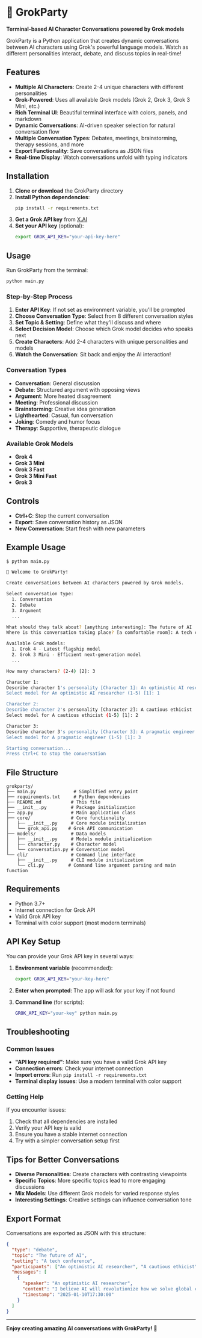 # 🤖 GrokParty

**Terminal-based AI Character Conversations powered by Grok models**

GrokParty is a Python application that creates dynamic conversations between AI characters using Grok's powerful language models. Watch as different personalities interact, debate, and discuss topics in real-time!

## Features

- **Multiple AI Characters**: Create 2-4 unique characters with different personalities
- **Grok-Powered**: Uses all available Grok models (Grok 2, Grok 3, Grok 3 Mini, etc.)
- **Rich Terminal UI**: Beautiful terminal interface with colors, panels, and markdown
- **Dynamic Conversations**: AI-driven speaker selection for natural conversation flow
- **Multiple Conversation Types**: Debates, meetings, brainstorming, therapy sessions, and more
- **Export Functionality**: Save conversations as JSON files
- **Real-time Display**: Watch conversations unfold with typing indicators

## Installation

1. **Clone or download** the GrokParty directory
2. **Install Python dependencies**:
   ```bash
   pip install -r requirements.txt
   ```
3. **Get a Grok API key** from [X.AI](https://x.ai/)
4. **Set your API key** (optional):
   ```bash
   export GROK_API_KEY="your-api-key-here"
   ```

## Usage

Run GrokParty from the terminal:

```bash
python main.py
```

### Step-by-Step Process

1. **Enter API Key**: If not set as environment variable, you'll be prompted
2. **Choose Conversation Type**: Select from 8 different conversation styles
3. **Set Topic & Setting**: Define what they'll discuss and where
4. **Select Decision Model**: Choose which Grok model decides who speaks next
5. **Create Characters**: Add 2-4 characters with unique personalities and models
6. **Watch the Conversation**: Sit back and enjoy the AI interaction!

### Conversation Types

- **Conversation**: General discussion
- **Debate**: Structured argument with opposing views
- **Argument**: More heated disagreement
- **Meeting**: Professional discussion
- **Brainstorming**: Creative idea generation
- **Lighthearted**: Casual, fun conversation
- **Joking**: Comedy and humor focus
- **Therapy**: Supportive, therapeutic dialogue

### Available Grok Models

- **Grok 4**
- **Grok 3 Mini**
- **Grok 3 Fast**
- **Grok 3 Mini Fast**
- **Grok 3**

## Controls

- **Ctrl+C**: Stop the current conversation
- **Export**: Save conversation history as JSON
- **New Conversation**: Start fresh with new parameters

## Example Usage

```bash
$ python main.py

🤖 Welcome to GrokParty!

Create conversations between AI characters powered by Grok models.

Select conversation type:
  1. Conversation
  2. Debate
  3. Argument
  ...

What should they talk about? [anything interesting]: The future of AI
Where is this conversation taking place? [a comfortable room]: A tech conference

Available Grok models:
  1. Grok 4 - Latest flagship model
  2. Grok 3 Mini - Efficient next-generation model
  ...

How many characters? (2-4) [2]: 3

Character 1:
Describe character 1's personality [Character 1]: An optimistic AI researcher
Select model for An optimistic AI researcher (1-5) [1]: 1

Character 2:
Describe character 2's personality [Character 2]: A cautious ethicist
Select model for A cautious ethicist (1-5) [1]: 2

Character 3:
Describe character 3's personality [Character 3]: A pragmatic engineer
Select model for A pragmatic engineer (1-5) [1]: 3

Starting conversation...
Press Ctrl+C to stop the conversation
```

## File Structure

```
grokparty/
├── main.py              # Simplified entry point
├── requirements.txt     # Python dependencies
├── README.md           # This file
├── __init__.py         # Package initialization
├── app.py              # Main application class
├── core/               # Core functionality
│   ├── __init__.py     # Core module initialization
│   └── grok_api.py    # Grok API communication
├── models/             # Data models
│   ├── __init__.py     # Models module initialization
│   ├── character.py    # Character model
│   └── conversation.py # Conversation model
└── cli/                # Command line interface
    ├── __init__.py     # CLI module initialization
    └── cli.py         # Command line argument parsing and main function
```

## Requirements

- Python 3.7+
- Internet connection for Grok API
- Valid Grok API key
- Terminal with color support (most modern terminals)

## API Key Setup

You can provide your Grok API key in several ways:

1. **Environment variable** (recommended):
   ```bash
   export GROK_API_KEY="your-key-here"
   ```

2. **Enter when prompted**: The app will ask for your key if not found

3. **Command line** (for scripts):
   ```bash
   GROK_API_KEY="your-key" python main.py
   ```

## Troubleshooting

### Common Issues

- **"API key required"**: Make sure you have a valid Grok API key
- **Connection errors**: Check your internet connection
- **Import errors**: Run `pip install -r requirements.txt`
- **Terminal display issues**: Use a modern terminal with color support

### Getting Help

If you encounter issues:
1. Check that all dependencies are installed
2. Verify your API key is valid
3. Ensure you have a stable internet connection
4. Try with a simpler conversation setup first

## Tips for Better Conversations

- **Diverse Personalities**: Create characters with contrasting viewpoints
- **Specific Topics**: More specific topics lead to more engaging discussions
- **Mix Models**: Use different Grok models for varied response styles
- **Interesting Settings**: Creative settings can influence conversation tone

## Export Format

Conversations are exported as JSON with this structure:

```json
{
  "type": "debate",
  "topic": "The future of AI",
  "setting": "A tech conference",
  "participants": ["An optimistic AI researcher", "A cautious ethicist"],
  "messages": [
    {
      "speaker": "An optimistic AI researcher",
      "content": "I believe AI will revolutionize how we solve global challenges...",
      "timestamp": "2025-01-10T17:30:00"
    }
  ]
}
```

---

**Enjoy creating amazing AI conversations with GrokParty!** 🎉
